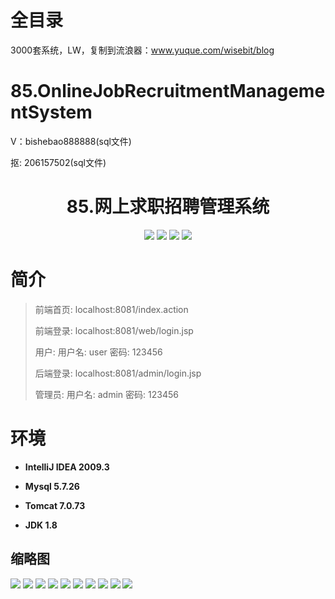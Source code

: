 # 全目录

3000套系统，LW，复制到流浪器：www.yuque.com/wisebit/blog

# 85.OnlineJobRecruitmentManagementSystem

<p>V：bishebao888888(sql文件)</p>
<p>抠: 206157502(sql文件)</p>

<p><h1 align="center">85.网上求职招聘管理系统</h1></p>




<p align="center">
	<img src="https://img.shields.io/badge/jdk-1.8-orange.svg"/>
    <img src="https://img.shields.io/badge/srping-1.8-lightgrey.svg"/>
    <img src="https://img.shields.io/badge/springmvc-3.x-blue.svg"/>
    <img src="https://img.shields.io/badge/mybatis-3.x-blue.svg"/>
</p>

# 简介
>
> 
>
> 前端首页: localhost:8081/index.action
>
> 前端登录: localhost:8081/web/login.jsp
>
> 用户: 用户名: user  密码: 123456
>
> 后端登录: localhost:8081/admin/login.jsp
>
> 管理员: 用户名: admin 密码: 123456



# 环境

- <b>IntelliJ IDEA 2009.3</b>

- <b>Mysql 5.7.26</b>

- <b>Tomcat 7.0.73</b>

- <b>JDK 1.8</b>


## 缩略图

![](https://bitwise.oss-cn-heyuan.aliyuncs.com/2024/9/10/e01daf40-9d09-4e25-8172-c38d4d08ea9f.png)
![](https://bitwise.oss-cn-heyuan.aliyuncs.com/2024/9/10/39eb32ed-a60b-4344-8956-adf92f44672e.png)
![](https://bitwise.oss-cn-heyuan.aliyuncs.com/2024/9/10/61f5da52-4713-4dab-8ebe-0df151a588e1.png)
![](https://bitwise.oss-cn-heyuan.aliyuncs.com/2024/9/10/c59a8d39-cb19-48c3-bbcc-a72ab401a776.png)
![](https://bitwise.oss-cn-heyuan.aliyuncs.com/2024/9/10/0e0fc734-aa99-42ab-ad62-88c88f26f548.png)
![](https://bitwise.oss-cn-heyuan.aliyuncs.com/2024/9/10/27c15b01-bd81-4e71-8e61-2c2f9332d0e8.png)
![](https://bitwise.oss-cn-heyuan.aliyuncs.com/2024/9/10/3e7e2f52-a775-401d-804b-2468f8cf81c9.png)
![](https://bitwise.oss-cn-heyuan.aliyuncs.com/2024/9/10/7c8be67e-4b48-4e79-97df-328a17bb5516.png)
![](https://bitwise.oss-cn-heyuan.aliyuncs.com/2024/9/10/31c07c37-46d0-4482-97bd-16d978f45ddb.png)
![](https://bitwise.oss-cn-heyuan.aliyuncs.com/2024/9/10/f25cdb9b-29de-45a6-ad1c-026deb425fe3.png)




